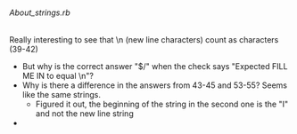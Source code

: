 ###### About_strings.rb
Really interesting to see that \n (new line characters) count as characters (39-42)
- But why is the correct answer "$/" when the check says "Expected FILL ME IN to equal \n"?
- Why is there a difference in the answers from 43-45 and 53-55? Seems like the same strings.
    - Figured it out, the beginning of the string in the second one is the "I" and not the new line string
- 
